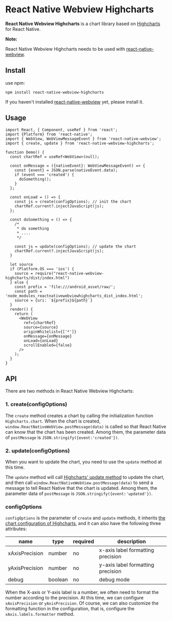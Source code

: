 # React Native Webview Highcharts

**React Native Webview Highcharts** is a chart library based on [Highcharts](https://www.highcharts.com.cn/) for React Native.

**Note:**

React Native Webview Highcharts needs to be used with [react-native-webview](https://github.com/react-native-webview/react-native-webview).

## Install

use npm:

```shell
npm install react-native-webview-highcharts
```

If you haven't installed [react-native-webview](https://github.com/react-native-webview/react-native-webview) yet, please install it.

## Usage

```tsx
import React, { Component, useRef } from 'react';
import {Platform} from 'react-native';
import { WebView, WebViewMessageEvent } from 'react-native-webview';
import { create, update } from 'react-native-webview-highcharts';

function Demo() {
  const chartRef = useRef<WebView>(null);

  const onMessage = ({nativeEvent}: WebViewMessageEvent) => {
    const {event} = JSON.parse(nativeEvent.data);
    if (event === 'created') {
      doSomething();
    }
  };

  const onLoad = () => {
    const js = create(configOptions); // init the chart
    chartRef.current?.injectJavaScript(js);
  };

  const doSomething = () => {
    /*
     * do something
     * ....
     */

    const js = update(configOptions); // update the chart
    chartRef.current?.injectJavaScript(js);
  }

  let source
  if (Platform.OS === 'ios') {
    source = require("react-native-webview-highcharts/dist/index.html")
  } else {
    const prefix = 'file:///android_asset/raw/';
    const path = 'node_modules_reactnativewebviewhighcharts_dist_index.html';
    source = {uri: `${prefix}${path}`}
  }
  render() {
    return (
      <WebView
        ref={chartRef}
        source={source}
        originWhitelist={['*']}
        onMessage={onMessage}
        onLoad={onLoad}
        scrollEnabled={false}
      />
    );
  }
}
```
## API

There are two methods in React Native Webview Highcharts:

### 1. create(configOptions)

The `create` method creates a chart by calling the initialization function `Highcharts.chart`. When the chart is created, `window.ReactNativeWebView.postMessage(data)` is called so that React Native can know that the chart has been created. Among them, the parameter data of `postMessage` is `JSON.stringify({event:'created'})`.

### 2. update(configOptions)

When you want to update the chart, you need to use the ` update ` method at this time.

The ` update ` method will call [Highcharts' update method](https://api.highcharts.com.cn/highcharts#Chart.update) to update the chart, and then call ` window.ReactNativeWebView.postMessage(data) ` to send a message to tell React Native that the chart is updated. Among them, the parameter data of ` postMessage ` is ` JSON.stringify({event:'updated'}) `.

###  configOptions

` configOptions ` is the parameter of ` create ` and ` update ` methods, it inherits [the chart configuration of Highcharts](https://api.highcharts.com.cn/highcharts), and it can also have the following three attributes:

name | type | required | description
-- | -- | -- | -- |
xAxisPrecision | number | no  | x-axis label formatting precision
yAxisPrecision | number | no  | y-axis label formatting precision
debug | boolean | no | debug mode

When the X-axis or Y-axis label is a number, we often need to format the number according to the precision. At this time, we can configure ` xAxisPrecision ` or ` yAxisPrecision `. Of course, we can also customize the formatting function in the configuration, that is, configure the ` xAxis.labels.formatter ` method.
